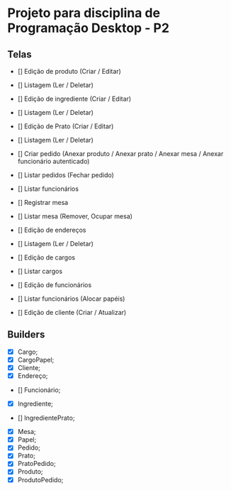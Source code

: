 # Projeto para disciplina de Programação Desktop - P2

## Telas

- [] Edição de produto (Criar / Editar)
- [] Listagem (Ler / Deletar)

- [] Edição de ingrediente (Criar / Editar)
- [] Listagem (Ler / Deletar)

- [] Edição de Prato (Criar / Editar)
- [] Listagem (Ler / Deletar)

- [] Criar pedido (Anexar produto / Anexar prato / Anexar mesa / Anexar funcionário autenticado)
- [] Listar pedidos (Fechar pedido)
- [] Listar funcionários

- [] Registrar mesa
- [] Listar mesa (Remover, Ocupar mesa)

- [] Edição de endereços
- [] Listagem (Ler / Deletar)

- [] Edição de cargos
- [] Listar cargos

- [] Edição de funcionários
- [] Listar funcionários (Alocar papéis)

- [] Edição de cliente (Criar / Atualizar)

## Builders

- [X] Cargo;
- [X] CargoPapel;
- [X] Cliente;
- [X] Endereço;
- [] Funcionário;
- [X] Ingrediente;
- [] IngredientePrato;
- [X] Mesa;
- [X] Papel;
- [X] Pedido;
- [X] Prato;
- [X] PratoPedido;
- [X] Produto;
- [X] ProdutoPedido;
